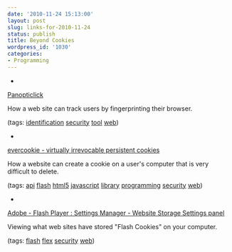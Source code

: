 ```yaml
---
date: '2010-11-24 15:13:00'
layout: post
slug: links-for-2010-11-24
status: publish
title: Beyond Cookies
wordpress_id: '1030'
categories:
- Programming
---
```


  *


[Panopticlick](https://panopticlick.eff.org/index.php?action=log&js=yes)


How a web site can track users by fingerprinting their browser.


(tags: [identification](http://www.delicious.com/eob/identification) [security](http://www.delicious.com/eob/security) [tool](http://www.delicious.com/eob/tool) [web](http://www.delicious.com/eob/web))


  *


[evercookie - virtually irrevocable persistent cookies](http://samy.pl/evercookie/)


How a website can create a cookie on a user's computer that is very difficult to delete.


(tags: [api](http://www.delicious.com/eob/api) [flash](http://www.delicious.com/eob/flash) [html5](http://www.delicious.com/eob/html5) [javascript](http://www.delicious.com/eob/javascript) [library](http://www.delicious.com/eob/library) [programming](http://www.delicious.com/eob/programming) [security](http://www.delicious.com/eob/security) [web](http://www.delicious.com/eob/web))


  *


[Adobe - Flash Player : Settings Manager - Website Storage Settings panel](http://www.macromedia.com/support/documentation/en/flashplayer/help/settings_manager07.html)


Viewing what web sites have stored "Flash Cookies" on your computer.


(tags: [flash](http://www.delicious.com/eob/flash) [flex](http://www.delicious.com/eob/flex) [security](http://www.delicious.com/eob/security) [web](http://www.delicious.com/eob/web))




